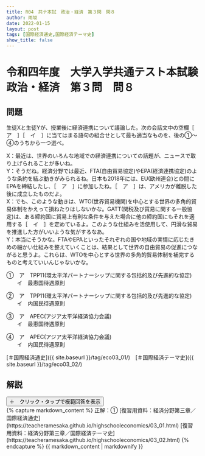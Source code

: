 ```yaml
---
title: R04　共テ本試　政治・経済　第３問　問８
author: 雨坂
date: 2022-01-15
layout: post
tags: [国際経済通史,国際経済テーマ史]
show_title: false
---
```

  
# 令和四年度　大学入学共通テスト本試験　政治・経済　第３問　問８  
  
## 問題  
生徒Xと生徒Yが、授業後に経済連携について議論した。次の会話文中の空欄［　ア　］［　イ　］に当てはまる語句の組合せとして最も適当なものを、後の①～④のうちから一つ選べ。  
  
X：最近は、世界のいろんな地域での経済連携についての話題が、ニュースで取り上げられることが多いね。  
Y：そうだね。経済分野では最近、FTA(自由貿易協定)やEPA(経済連携協定)のような条約を結ぶ動きがみられるね。日本も2018年には、EU(欧州連合)との間にEPAを締結したし、［　ア　］に参加したね。［　ア　］は、アメリカが離脱した後に成立したものだよ。  
X：でも、このような動きは、WTO(世界貿易機関)を中心とする世界の多角的貿易体制をかえって損ねたりはしないかな。GATT(関税及び貿易に関する一般協定)は、ある締約国に貿易上有利な条件を与えた場合に他の締約国にもそれを適用する［　イ　］を定めているよ。このような仕組みを活使用して、円滑な貿易を推進した方がいいような気がするなあ。  
Y：本当にそうかな。FTAやEPAといったそれぞれの国や地域の実情に応じたきめの細かい仕組みを整えていくことは、結果として世界の自由貿易の促進につながると思うよ。これらは、WTOを中心とする世界の多角的貿易体制を補完するものと考えていいんじゃないかな。  
  
①　ア　TPP11(環太平洋パートナーシップに関する包括的及び先進的な協定)  
　　イ　最恵国待遇原則  
  
②　ア　TPP11(環太平洋パートナーシップに関する包括的及び先進的な協定)  
　　イ　内国民待遇原則  
  
③　ア　APEC(アジア太平洋経済協力会議)  
　　イ　最恵国待遇原則  
  
④　ア　APEC(アジア太平洋経済協力会議)  
　　イ　内国民待遇原則  
  
[＃国際経済通史]({{ site.baseurl }}/tag/eco03_01/)　[＃国際経済テーマ史]({{ site.baseurl }}/tag/eco03_02/)  
  
## 解説  
<div class="collapsible">
  <button class="collapsible-button">＋　クリック・タップで模範回答を表示</button>
  <div class="collapsible-content">
    {% capture markdown_content %}
正解：①  
[復習用資料：経済分野第三章／国際経済通史](https://teacheramesaka.github.io/highschooleconomics/03_01.html)  
[復習用資料：経済分野第三章／国際経済テーマ史](https://teacheramesaka.github.io/highschooleconomics/03_02.html)  
    {% endcapture %}
    {{ markdown_content | markdownify }}
  </div>
</div>